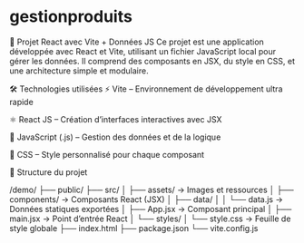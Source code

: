 # gestionproduits
🚀 Projet React avec Vite + Données JS
Ce projet est une application développée avec React et Vite, utilisant un fichier JavaScript local pour gérer les données. Il comprend des composants en JSX, du style en CSS, et une architecture simple et modulaire.

🛠️ Technologies utilisées
⚡ Vite – Environnement de développement ultra rapide

⚛️ React JS – Création d’interfaces interactives avec JSX

📄 JavaScript (.js) – Gestion des données et de la logique

🎨 CSS – Style personnalisé pour chaque composant

📁 Structure du projet

/demo/
├── public/
├── src/
│   ├── assets/               → Images et ressources
│   ├── components/           → Composants React (JSX)
│   ├── data/
│   │   └── data.js           → Données statiques exportées
│   ├── App.jsx               → Composant principal
│   ├── main.jsx              → Point d’entrée React
│   └── styles/
│       └── style.css         → Feuille de style globale
├── index.html
├── package.json
└── vite.config.js
